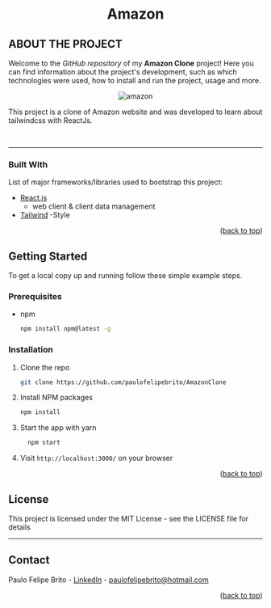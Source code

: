 <div id="top"></div>


<h1 align="center">
    Amazon 
</h1>


## ABOUT THE PROJECT

<!-- ABOUT THE PROJECT -->
Welcome to the _GitHub repository_ of my **Amazon Clone** project! Here you can find information about the project's development, such as which technologies were used, how to install and run the project, usage and more.

<div align="center">

<p style="display: flex; align-items: flex-start; justify-content: center;">
  <img alt="amazon" title="#amazon" src="./src/assets/demo.gif" > 

</p>
</div>

This project is a clone of Amazon website and was developed to learn about tailwindcss with ReactJs. 

<br />

---

### Built With

List of major frameworks/libraries used to bootstrap this project:

* [React.js](https://reactjs.org/)
    - web client & client data management
* [Tailwind](https://tailwindcss.com)
    -Style 

<p align="right">(<a href="#top">back to top</a>)</p>


<!-- GETTING STARTED -->
## Getting Started

To get a local copy up and running follow these simple example steps.

### Prerequisites

* npm
  ```sh
  npm install npm@latest -g
  ```

### Installation

1. Clone the repo
   ```sh
   git clone https://github.com/paulofelipebrito/AmazonClone
   ```
2. Install NPM packages
   ```sh
   npm install 
   ```
3. Start the app with yarn
   ```sh
     npm start
   ```
   
4. Visit `http://localhost:3000/` on your browser


<p align="right">(<a href="#top">back to top</a>)</p>

## License

This project is licensed under the MIT License - see the LICENSE file for details

---

<!-- CONTACT -->
## Contact

Paulo Felipe Brito - [LinkedIn](https://www.linkedin.com/in/paulofelipebrito/) - paulofelipebrito@hotmail.com

<p align="right">(<a href="#top">back to top</a>)</p>

[nodejs]: https://nodejs.org/
[React.js]:(https://reactjs.org/)
[vscode]: https://code.visualstudio.com/
[vceditconfig]: https://marketplace.visualstudio.com/items?itemName=EditorConfig.EditorConfig
[license]: https://opensource.org/licenses/MIT
[vceslint]: https://marketplace.visualstudio.com/items?itemName=dbaeumer.vscode-eslint
